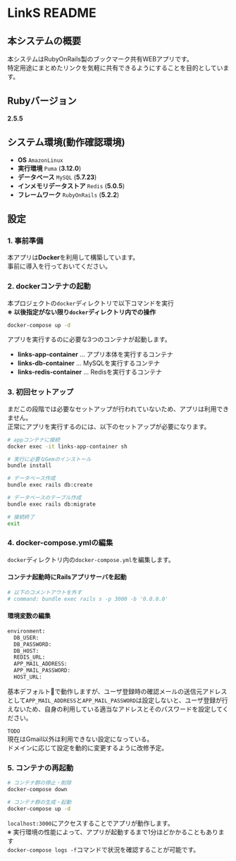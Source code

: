 # LinkS README
## 本システムの概要
本システムはRubyOnRails製のブックマーク共有WEBアプリです。  
特定用途にまとめたリンクを気軽に共有できるようにすることを目的としています。

## Rubyバージョン
**2.5.5**

## システム環境(動作確認環境)
- **OS** `AmazonLinux`
- **実行環境** `Puma` (**3.12.0**)
- **データベース** `MySQL` (**5.7.23**)
- **インメモリデータストア** `Redis` (**5.0.5**)
- **フレームワーク** `RubyOnRails` (**5.2.2**)

## 設定
### 1. 事前準備
本アプリは**Docker**を利用して構築しています。  
事前に導入を行っておいてください。

### 2. dockerコンテナの起動
本プロジェクトの`docker`ディレクトリで以下コマンドを実行  
**※ 以後指定がない限り`docker`ディレクトリ内での操作**

```bash
docker-compose up -d
```

アプリを実行するのに必要な3つのコンテナが起動します。  

- **links-app-container**   ... アプリ本体を実行するコンテナ
- **links-db-container**    ... MySQLを実行するコンテナ
- **links-redis-container** ... Redisを実行するコンテナ

### 3. 初回セットアップ
まだこの段階では必要なセットアップが行われていないため、アプリは利用できません。  
正常にアプリを実行するのには、以下のセットアップが必要になります。

```bash
# appコンテナに接続
docker exec -it links-app-container sh

# 実行に必要なGemのインストール
bundle install

# データベース作成
bundle exec rails db:create

# データベースのテーブル作成
bundle exec rails db:migrate

# 接続終了
exit
```  

### 4. docker-compose.ymlの編集
`docker`ディレクトリ内の`docker-compose.yml`を編集します。

#### コンテナ起動時にRailsアプリサーバを起動

```bash
# 以下のコメントアウトを外す
# command: bundle exec rails s -p 3000 -b '0.0.0.0'
```

#### 環境変数の編集
```bash
environment:
  DB_USER:
  DB_PASSWORD:
  DB_HOST:
  REDIS_URL:
  APP_MAIL_ADDRESS:
  APP_MAIL_PASSWORD:
  HOST_URL:
```
基本デフォルトで動作しますが、ユーザ登録時の確認メールの送信元アドレスとして`APP_MAIL_ADDRESS`と`APP_MAIL_PASSWORD`は設定しないと、ユーザ登録が行えないため、自身の利用している適当なアドレスとそのパスワードを設定してください。  

`TODO`  
現在はGmail以外は利用できない設定になっている。  
ドメインに応じて設定を動的に変更するように改修予定。

### 5. コンテナの再起動
```bash
# コンテナ群の停止・削除
docker-compose down

# コンテナ群の生成・起動
docker-compose up -d
```

`localhost:3000`にアクセスすることでアプリが動作します。  
※ 実行環境の性能によって、アプリが起動するまで1分ほどかかることもあります  
  `docker-compose logs -f`コマンドで状況を確認することが可能です。